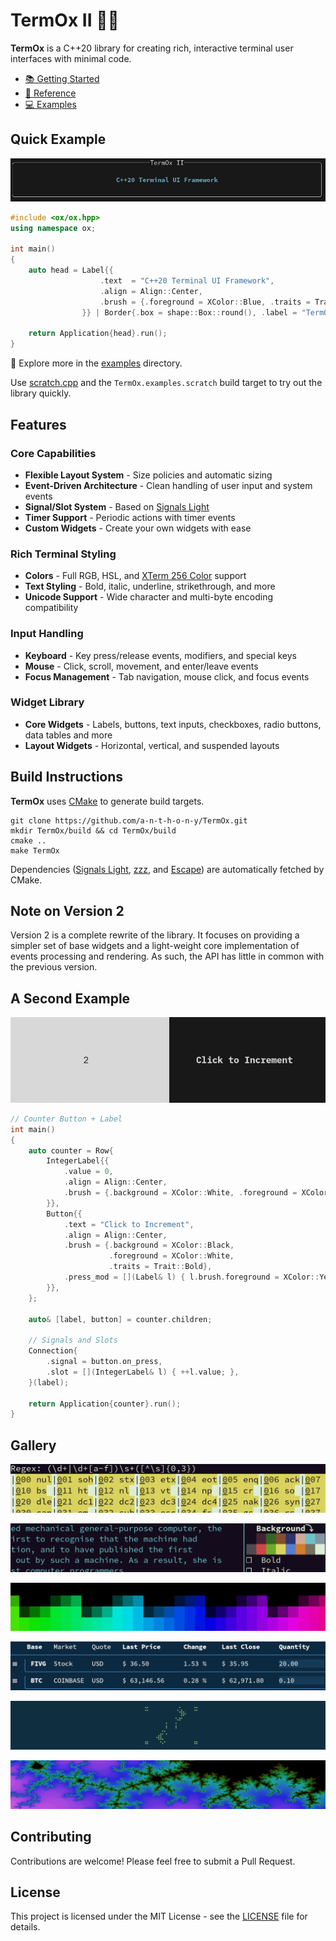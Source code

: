 # TermOx II 🐂🐂

**TermOx** is a C++20 library for creating rich, interactive terminal user interfaces 
with minimal code.

- [📚 Getting Started](docs/getting_started.md)
- [📖 Reference](docs/reference.md)
- [💻 Examples](examples)

## Quick Example

<p align="center">
  <img src="docs/img/label.png">
</p>

```cpp
#include <ox/ox.hpp>
using namespace ox;

int main()
{
    auto head = Label{{
                    .text  = "C++20 Terminal UI Framework",
                    .align = Align::Center,
                    .brush = {.foreground = XColor::Blue, .traits = Trait::Bold},
                }} | Border{.box = shape::Box::round(), .label = "TermOx II"};

    return Application{head}.run();
}
```

📂 Explore more in the [examples](examples) directory.

Use [scratch.cpp](examples/scratch.cpp) and the `TermOx.examples.scratch` build target
to try out the library quickly.

## Features

### Core Capabilities
- **Flexible Layout System** - Size policies and automatic sizing
- **Event-Driven Architecture** - Clean handling of user input and system events
- **Signal/Slot System** - Based on [Signals Light](https://github.com/a-n-t-h-o-n-y/signals-light)
- **Timer Support** - Periodic actions with timer events
- **Custom Widgets** - Create your own widgets with ease

### Rich Terminal Styling
- **Colors** - Full RGB, HSL, and [XTerm 256 Color](https://jonasjacek.github.io/colors/) support
- **Text Styling** - Bold, italic, underline, strikethrough, and more
- **Unicode Support** - Wide character and multi-byte encoding compatibility

### Input Handling
- **Keyboard** - Key press/release events, modifiers, and special keys
- **Mouse** - Click, scroll, movement, and enter/leave events
- **Focus Management** - Tab navigation, mouse click, and focus events

### Widget Library
- **Core Widgets** - Labels, buttons, text inputs, checkboxes, radio buttons, data
tables and more
- **Layout Widgets** - Horizontal, vertical, and suspended layouts

## Build Instructions

**TermOx** uses [CMake](https://cmake.org/) to generate build targets.

    git clone https://github.com/a-n-t-h-o-n-y/TermOx.git
    mkdir TermOx/build && cd TermOx/build
    cmake ..
    make TermOx

Dependencies ([Signals Light](https://github.com/a-n-t-h-o-n-y/signals-light),
[zzz](https://github.com/a-n-t-h-o-n-y/zzz), and
[Escape](https://github.com/a-n-t-h-o-n-y/Escape)) are automatically fetched by CMake.

## Note on Version 2

Version 2 is a complete rewrite of the library. It focuses on providing a simpler set of
base widgets and a light-weight core implementation of events processing and rendering.
As such, the API has little in common with the previous version.

## A Second Example

<p align="center">
  <img src="docs/img/counter.png">
</p>

```cpp
// Counter Button + Label
int main()
{
    auto counter = Row{
        IntegerLabel{{
            .value = 0,
            .align = Align::Center,
            .brush = {.background = XColor::White, .foreground = XColor::Black},
        }},
        Button{{
            .text = "Click to Increment",
            .align = Align::Center,
            .brush = {.background = XColor::Black,
                      .foreground = XColor::White,
                      .traits = Trait::Bold},
            .press_mod = [](Label& l) { l.brush.foreground = XColor::Yellow; },
        }},
    };

    auto& [label, button] = counter.children;

    // Signals and Slots
    Connection{
        .signal = button.on_press,
        .slot = [](IntegerLabel& l) { ++l.value; },
    }(label);

    return Application{counter}.run();
}
```

## Gallery

<p align="center">
  <img src="docs/img/custom.png">
</p>
<p align="center">
  <img src="docs/img/library.png">
</p>
<p align="center">
  <img src="docs/img/colors.png">
</p>
<p align="center">
  <img src="docs/img/combinations.png">
</p>
<p align="center">
  <img src="docs/img/animation.gif">
</p>
<p align="center">
  <img src="docs/img/fractal.png">
</p>

## Contributing

Contributions are welcome! Please feel free to submit a Pull Request.

## License

This project is licensed under the MIT License - see the [LICENSE](LICENSE) file for
details.
